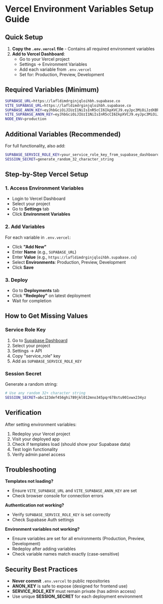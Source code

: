 # Vercel Environment Variables Setup Guide

## Quick Setup

1. **Copy the `.env.vercel` file** - Contains all required environment variables
2. **Add to Vercel Dashboard**:
   - Go to your Vercel project
   - Settings → Environment Variables
   - Add each variable from `.env.vercel`
   - Set for: Production, Preview, Development

## Required Variables (Minimum)

```bash
SUPABASE_URL=https://lafldimdrginjqloihbh.supabase.co
VITE_SUPABASE_URL=https://lafldimdrginjqloihbh.supabase.co
SUPABASE_ANON_KEY=eyJhbGciOiJIUzI1NiIsInR5cCI6IkpXVCJ9.eyJpc3MiOiJzdXBhYmFzZSIsInJlZiI6ImxhZmxkaW1kcmdpbmpxbG9paGJoIiwicm9sZSI6ImFub24iLCJpYXQiOjE3MzY4NDQwNTksImV4cCI6MjA1MjQyMDA1OX0.T4bUhpO_8AiQeGVcX4ZHlzNrKNP8xjNXkLxsS37qHd0
VITE_SUPABASE_ANON_KEY=eyJhbGciOiJIUzI1NiIsInR5cCI6IkpXVCJ9.eyJpc3MiOiJzdXBhYmFzZSIsInJlZiI6ImxhZmxkaW1kcmdpbmpxbG9paGJoIiwicm9sZSI6ImFub24iLCJpYXQiOjE3MzY4NDQwNTksImV4cCI6MjA1MjQyMDA1OX0.T4bUhpO_8AiQeGVcX4ZHlzNrKNP8xjNXkLxsS37qHd0
NODE_ENV=production
```

## Additional Variables (Recommended)

For full functionality, also add:

```bash
SUPABASE_SERVICE_ROLE_KEY=your_service_role_key_from_supabase_dashboard
SESSION_SECRET=generate_random_32_character_string
```

## Step-by-Step Vercel Setup

### 1. Access Environment Variables
- Login to Vercel Dashboard
- Select your project
- Go to **Settings** tab
- Click **Environment Variables**

### 2. Add Variables
For each variable in `.env.vercel`:
- Click **"Add New"**
- Enter **Name** (e.g., `SUPABASE_URL`)
- Enter **Value** (e.g., `https://lafldimdrginjqloihbh.supabase.co`)
- Select **Environments**: Production, Preview, Development
- Click **Save**

### 3. Deploy
- Go to **Deployments** tab
- Click **"Redeploy"** on latest deployment
- Wait for completion

## How to Get Missing Values

### Service Role Key
1. Go to [Supabase Dashboard](https://app.supabase.com)
2. Select your project
3. Settings → API
4. Copy "service_role" key
5. Add as `SUPABASE_SERVICE_ROLE_KEY`

### Session Secret
Generate a random string:
```bash
# Use any random 32+ character string
SESSION_SECRET=abc123def456ghi789jkl012mno345pqr678stu901vwx234yz
```

## Verification

After setting environment variables:
1. Redeploy your Vercel project
2. Visit your deployed app
3. Check if templates load (should show your Supabase data)
4. Test login functionality
5. Verify admin panel access

## Troubleshooting

**Templates not loading?**
- Ensure `VITE_SUPABASE_URL` and `VITE_SUPABASE_ANON_KEY` are set
- Check browser console for connection errors

**Authentication not working?**
- Verify `SUPABASE_SERVICE_ROLE_KEY` is set correctly
- Check Supabase Auth settings

**Environment variables not working?**
- Ensure variables are set for all environments (Production, Preview, Development)
- Redeploy after adding variables
- Check variable names match exactly (case-sensitive)

## Security Best Practices

- **Never commit** `.env.vercel` to public repositories
- **ANON_KEY** is safe to expose (designed for frontend use)
- **SERVICE_ROLE_KEY** must remain private (has admin access)
- Use unique **SESSION_SECRET** for each deployment environment